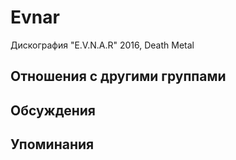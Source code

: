 # Evnar

Дискография
"E.V.N.A.R" 2016, Death Metal

## Отношения с другими группами


## Обсуждения


## Упоминания


